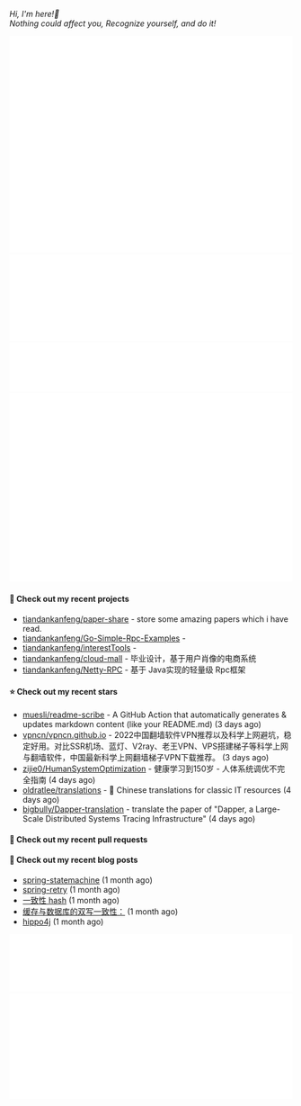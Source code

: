 _Hi, I'm here!👋_
<br>
_Nothing could affect you, Recognize yourself, and do it!_



![Metrics](/github-metrics.svg)
![Metrics](/metrics.plugin.languages.details.svg)
![Metrics](/metrics.plugin.languages.recent.svg)
![Metrics](/metrics.plugin.stars.svg)


















#### 🌱 Check out my recent projects

- [tiandankanfeng/paper-share](https://github.com/tiandankanfeng/paper-share) - store some amazing papers which i have read.
- [tiandankanfeng/Go-Simple-Rpc-Examples](https://github.com/tiandankanfeng/Go-Simple-Rpc-Examples) - 
- [tiandankanfeng/interestTools](https://github.com/tiandankanfeng/interestTools) - 
- [tiandankanfeng/cloud-mall](https://github.com/tiandankanfeng/cloud-mall) - 毕业设计，基于用户肖像的电商系统
- [tiandankanfeng/Netty-RPC](https://github.com/tiandankanfeng/Netty-RPC) - 基于 Java实现的轻量级 Rpc框架

#### ⭐ Check out my recent stars

- [muesli/readme-scribe](https://github.com/muesli/readme-scribe) - A GitHub Action that automatically generates &amp; updates markdown content (like your README.md) (3 days ago)
- [vpncn/vpncn.github.io](https://github.com/vpncn/vpncn.github.io) - 2022中国翻墙软件VPN推荐以及科学上网避坑，稳定好用。对比SSR机场、蓝灯、V2ray、老王VPN、VPS搭建梯子等科学上网与翻墙软件，中国最新科学上网翻墙梯子VPN下载推荐。 (3 days ago)
- [zijie0/HumanSystemOptimization](https://github.com/zijie0/HumanSystemOptimization) - 健康学习到150岁 - 人体系统调优不完全指南 (4 days ago)
- [oldratlee/translations](https://github.com/oldratlee/translations) - 🐼  Chinese translations for classic IT resources (4 days ago)
- [bigbully/Dapper-translation](https://github.com/bigbully/Dapper-translation) - translate the paper of &#34;Dapper, a Large-Scale Distributed Systems Tracing Infrastructure&#34; (4 days ago)




#### 🔨 Check out my recent pull requests


#### 📜 Check out my recent blog posts

- [spring-statemachine](https://liangye-xo.xyz/?p=750) (1 month ago)
- [spring-retry](https://liangye-xo.xyz/?p=747) (1 month ago)
- [一致性 hash](https://liangye-xo.xyz/?p=746) (1 month ago)
- [缓存与数据库的双写一致性：](https://liangye-xo.xyz/?p=744) (1 month ago)
- [hippo4j](https://liangye-xo.xyz/?p=743) (1 month ago)

![Metrics](/metrics.plugin.achievements.svg)
![Metrics](/metrics.plugin.anilist.characters.svg)
